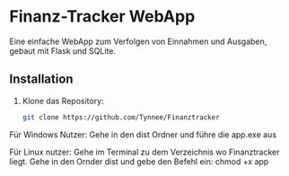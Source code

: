 # Finanz-Tracker WebApp

Eine einfache WebApp zum Verfolgen von Einnahmen und Ausgaben, gebaut mit Flask und SQLite.

## Installation

1. Klone das Repository:
   ```bash
   git clone https://github.com/Tynnee/Finanztracker

Für Windows Nutzer:
Gehe in den dist Ordner und führe die app.exe aus


Für Linux nutzer:
Gehe im Terminal zu dem Verzeichnis wo Finanztracker liegt.
Gehe in den Ornder dist und gebe den Befehl ein: chmod +x app